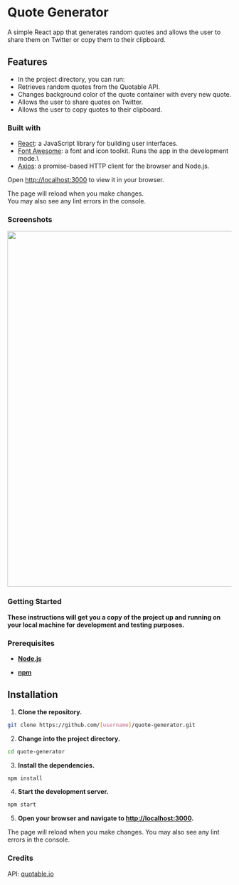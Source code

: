 # Quote Generator

A simple React app that generates random quotes and allows the user to share them on Twitter or copy them to their clipboard.

## Features

* In the project directory, you can run:
* Retrieves random quotes from the Quotable API.
* Changes background color of the quote container with every new quote.
* Allows the user to share quotes on Twitter.
* Allows the user to copy quotes to their clipboard.


### Built with

* <a href="https://reactjs.org/" target="_blank">React</a>: a JavaScript library for building user interfaces.
* <a href="https://fontawesome.com/" target="_blank">Font Awesome</a>: a font and icon toolkit.
 Runs the app in the development mode.\
* <a href="https://github.com/axios/axios" target="_blank">Axios</a>: a promise-based HTTP client for the browser and Node.js.

Open [http://localhost:3000](http://localhost:3000) to view it in your browser.

The page will reload when you make changes.\
You may also see any lint errors in the console.

### Screenshots

<img src="images/screen.png" width="800">


### Getting Started

**These instructions will get you a copy of the project up and running on your local machine for development and testing purposes.**

### Prerequisites


* **<a href="https://nodejs.org/en/download/" target="_blank">Node.js</a>**

* **<a href="https://www.npmjs.com/get-npm" target="_blank">npm</a>**




## Installation

1. **Clone the repository.**

```bash
git clone https://github.com/[username]/quote-generator.git
```
2. **Change into the project directory.**

```bash
cd quote-generator
```
3. **Install the dependencies.**

```bash
npm install
```

 4. **Start the development server.**
 ```bash
npm start
```
5. **Open your browser and navigate to <a href="http://localhost:3000" target="_blank">http://localhost:3000</a>.**


The page will reload when you make changes.
You may also see any lint errors in the console.


### Credits

API: <a href="https://quotable.io/" target="_blank">quotable.io</a>



